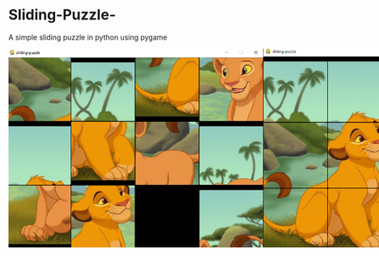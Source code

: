 # Sliding-Puzzle-
A simple sliding puzzle in python using pygame 

<div class="a">
<img src ="Before.png">
<img src="After.png">
</div>

<style>
.a{
  display:flex;
  }
 </style>
